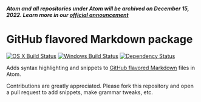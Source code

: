 ##### Atom and all repositories under Atom will be archived on December 15, 2022. Learn more in our [official announcement](https://github.blog/2022-06-08-sunsetting-atom/)

# GitHub flavored Markdown package

[![OS X Build Status](https://travis-ci.org/atom/language-gfm.svg?branch=master)](https://travis-ci.org/atom/language-gfm) [![Windows Build Status](https://ci.appveyor.com/api/projects/status/rpub8qjyd8lt7wai/branch/master?svg=true)](https://ci.appveyor.com/project/Atom/language-gfm/branch/master) [![Dependency Status](https://david-dm.org/atom/language-gfm.svg)](https://david-dm.org/atom/language-gfm)

Adds syntax highlighting and snippets to [GitHub flavored Markdown](https://help.github.com/articles/github-flavored-markdown) files in Atom.

Contributions are greatly appreciated. Please fork this repository and open a pull request to add snippets, make grammar tweaks, etc.

